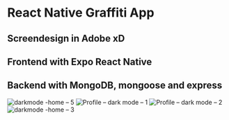 # React Native Graffiti App

## Screendesign in Adobe xD
## Frontend with Expo React Native
## Backend with MongoDB, mongoose and express

![darkmode -home – 5](https://user-images.githubusercontent.com/67320949/225397456-d6a55b88-c5c0-47ea-9a9d-3dcebbe25f9e.png)
![Profile – dark mode – 1](https://user-images.githubusercontent.com/67320949/225397183-4704391a-9a36-4c45-8d64-ca7b54be6156.png)
![Profile – dark mode – 2](https://user-images.githubusercontent.com/67320949/225397336-02bb7fd0-1e38-4911-a455-c7a8caac1548.png)
![darkmode -home – 3](https://user-images.githubusercontent.com/67320949/225397292-16489dea-d653-4f2c-9019-b9395a611387.png)
